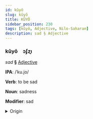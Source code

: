 ```yaml
---
id: kûyô
slug: kûyô
title: KÛYÔ
sidebar_position: 230
tags: [kûyô, Adjective, Nilo-Saharan]
description: sad § Adjective
---
```


### kûyô&emsp;<span kind="abugida">ɔʄɀı</span>

*sad* **§** [Adjective](../../tags/Adjective)

**IPA**: /ˈku.jo/

**Verb**: to be sad

**Noun**: sadness

**Modifier**: sad

<details>
    <summary>Origin</summary>
    Dholuo kuyo <br/>
    <em>Nilo-Saharan Language Family</em>
</details>